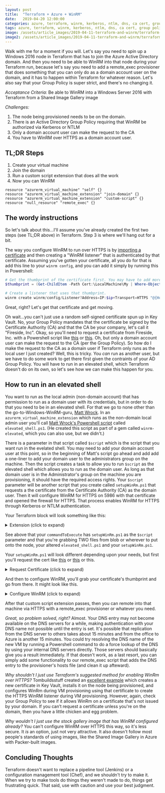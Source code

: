 ```yaml
---
layout: post
title:  "Terraform + Azure + WinRM"
date:   2019-04-20 12:00:00
categories: azure, terraform, winrm, kerberos, ntlm, dns, ca cert, group policy, active directory
tags: azure, terraform, winrm, kerberos, ntlm, dns, ca cert, group policy, active directory
image: /assets/article_images/2019-04-11-terraform-and-winrm/terraform-and-winrm.jpg
image2: /assets/article_images/2019-04-11-terraform-and-winrm/terraform-and-winrm-mobile.jpg
---
```

Walk with me for a moment if you will. Let's say you need to spin up a Windows 2016 node in Terraform that has to join the Azure Active Directory domain. And then you need to be able to WinRM into that node during your Terraform run, because let's say you need to add a remote_exec provisioner that does something that you can only do as a domain account user on the domain, and it has to happen within Terraform for whatever reason. Let's also say that your Group Policy is super strict, and there's no changing it.

*Acceptance Criteria:*
Be able to WinRM into a Windows Server 2016 with Terraform from a Shared Image Gallery image

*Challenges:*

1. The node being provisioned needs to be on the domain.
2. There is an Active Directory Group Policy requiring that WinRM be authorized via Kerberos or NTLM
3. Only a domain account user can make the request to the CA
4. You have to WinRM over HTTPS as a domain account user.

## TL;DR Steps

1. Create your virtual machine
2. Join the domain
3. Run a custom script extension that does all the work
4. Now you can WinRM

```hcl
resource "azurerm_virtual_machine" "self" {}
resource "azurerm_virtual_machine_extension" "join-domain" {}
resource "azurerm_virtual_machine_extension" "custom-script" {}
resource "null_resource" "remote_exec" {}
```

## The wordy instructions

So let's talk about this...I'll assume you've already created the first two steps (see TL;DR above) in Terraform. Step 3 is where we'll hang out for a bit.

The way you configure WinRM to run over HTTPS is by [importing a certificate](https://www.thewindowsclub.com/manage-trusted-root-certificates-windows) and then creating a "WinRM listener" that is authenticated by that certificate. Assuming you've gotten your certificate, all you do for that is add this line to your `winrm config`, and you can add it simply by running this in Powershell:

```powershell
# Get the thumbprint of the certificate first. You may have to add more criteria to narrow it down if there are others w/hostname in the name.
$thumbprint = (Get-ChildItem -Path Cert:\LocalMachine\My | Where-Object {$_.Subject -match "$hostname").Thumbprint

# Create a listener that uses that thumbprint.
winrm create winrm/config/Listener?Address=IP:$ip+Transport=HTTPS "@{Hostname=`"$hostname`"; CertificateThumbprint=`"$thumbprint`"}"
```

Great, right? Let's get that certificate and get moving.

Oh wait...you can't just use a random self-signed certificate spun up in Key Vault. No, your Group Policy mandates that the certificate be signed by the Certificate Authority (CA) and that the CA be your company, let's call it "Fireside, Inc". Okay, so you'll need to request a certificate from Fireside, Inc. with a Powershell script like [this](https://github.com/J0F3/PowerShell/blob/master/Request-Certificate.ps1) or [this](https://4sysops.com/archives/create-a-certificate-request-with-powershell). Oh, but only a domain account user can make the request to the CA (per the Group Policy). So how do I make the request to the CA as a domain user if Terraform only runs as the local user I just created? Well, this is tricky. You _can_ run as another user, but we have to do some work to get there first given the contraints of your AD Group Policy. You will have to run in an elevated shell, which Terraform doesn't do on its own, so let's see how we can make this happen for you.

## How to run in an elevated shell

You want to run as the local admin (non-domain account) that has permission to run as a domain user with its credentials, but in order to do that you need to be in an elevated shell.  For that we go to none other than the go-to-Windows-WinRM-guru, [Matt Wrock](http://www.hurryupandwait.io/). In an `azurerm_virtual_machine_extension` which runs as the non-domain local admin user you'll call [Matt Wrock's Powershell script](https://github.com/WinRb/winrm-elevated/blob/master/lib/winrm-elevated/scripts/elevated_shell.ps1) called `elevated_shell.ps1`. (He created this script as part of a gem called `winrm-elevated`, which you can also use, but we didn't.)

There is a parameter in that script called `$script` which is the script that you want run in the evelated shell. You may need to add your domain account user at this point, so in the beginning of Matt's script go ahead and add add a one-liner to add your domain user to the administrators group on the machine. Then the script creates a task to allow you to run `$script` as the elevated shell which allows you to run as the domain user. As long as that domain user is in the Administrator's group on the machine you are provisioning, it should have the required access rights. Your `$script` parameter will be another script that you create called `setupWinRm.ps1` that requests a the certificate from the Certificate Authority (CA) as the domain user. Then it will configure WinRM for HTTPS on 5986 with that certificate and opened the firewall for HTTPS. That process enables WinRM for HTTPS through Kerberos or NTLM authentication.

Your Terraform block will look something like this:

<details><summary>Extension (click to expand)</summary>
<p>

```go

resource "azurerm_virtual_machine_extension" "custom-script" {
 # < all the arguments here >

  settings = <<SETTINGS
    {
        "commandToExecute": "powershell .\\elevated_shell.ps1 -Script (Resolve-Path .\\setupWinRm.ps1) -Username ${var.active_directory_domain}\\${var.vm_domain_user} -Password ${var.vm_domain_password}",
        "fileUris" : ["https://yourbloborwhereveryoukeepyourscripts/elevated_shell.ps1", "https://yourbloborwhereveryoukeepyourscripts/setupWinRm.ps1"]
     }
  SETTINGS

  depends_on = ["azurerm_virtual_machine_extension.join-domain"]
}
```

</p>
</details>

See above that your `commandToExecute` has `setupWinRm.ps1` as the `$script` parameter and that you're grabbing TWO files from blob or wherever to put onto the node, your altered `elevated_shell.ps1` and your `setupWinRm.ps1`.

Your `setupWinRm.ps1` will look different depending upon your needs, but first you'll request the cert like [this](https://github.com/J0F3/PowerShell/blob/master/Request-Certificate.ps1) or [this](https://4sysops.com/archives/create-a-certificate-request-with-powershell) or this.

<details><summary>Request Certificate (click to expand)</summary>
<p>

```powershell
$hostname = "$ComputerName.$domain"
$fileBaseName = $hostname -replace "\.", "_"
$fileBaseName = $fileBaseName -replace "\*", ""

$infFile = $workdir + "\" + $fileBaseName + ".inf"
$requestFile = $workdir + "\" + $fileBaseName + ".req"
$CertFileOut = $workdir + "\" + $fileBaseName + ".cer"
$subject = "CN=$hostname"

Try {
    Write-Verbose "Creating the certificate request information file ..."
    $inf = @"
[Version]
Signature="`$Windows NT`$"

[NewRequest]
Subject = "$subject"
KeySpec = 1
KeyLength = $Keylength
Exportable = TRUE
FriendlyName = "$hostname"
MachineKeySet = TRUE
SMIME = False
PrivateKeyArchive = FALSE
UserProtected = FALSE
UseExistingKeySet = FALSE
ProviderName = "Microsoft RSA SChannel Cryptographic Provider"
ProviderType = 12
RequestType = PKCS10
KeyUsage = 0xa0
"@

    $inf | Set-Content -Path $infFile

    Write-Verbose "Creating the certificate request ..."
    & certreq.exe -new "$infFile" "$requestFile"

    Write-Verbose "Submitting the certificate request to the certificate authority ..."
    & certreq.exe -submit -config "$CertificateAuthority" -attrib "CertificateTemplate:WebServer" "$requestFile" "$CertFileOut"

    if (Test-Path "$CertFileOut") {
        Write-Verbose "Installing the generated certificate ..."
        & certreq.exe -accept "$CertFileOut"
    }
}
Finally {
    Get-ChildItem "$workdir\$fileBaseName.*" | remove-item
}
```

</p>
</details>

And then to configure WinRM, you'll grab your certificate's thumbprint and go from there. It might look like this.
<details><summary>Configure WinRM (click to expand)</summary>
<p>

```powershell
Write-Host "Obtaining the Thumbprint of the CA Certificate"
$thumbprint = (Get-ChildItem -Path Cert:\LocalMachine\My | Where-Object {$_.Subject -match "$hostname" -and $_.EnhancedKeyUsageList[0].FriendlyName -eq "Server Authentication"} ).Thumbprint | Select -first 1

Write-Host "Enable HTTPS in WinRM.."
$ipAddress = Get-WmiObject Win32_NetworkAdapterConfiguration | Where-Object {$_.Ipaddress.length -gt 1} 
$ip = $ipAddress.ipaddress[0]
winrm create winrm/config/Listener?Address=IP:$ip+Transport=HTTPS "@{Hostname=`"$hostname`"; CertificateThumbprint=`"$thumbprint`"}"
winrm set winrm/config '@{MaxTimeoutms="1800000"}'

Write-Host "Re-starting the WinRM Service"
net stop winrm
net start winrm

Write-Host "Open Firewall Ports"
netsh advfirewall firewall add rule name="Windows Remote Management (HTTPS-In)" dir=in action=allow protocol=TCP localport=5986
```

</p>
</details>

After that custom script extension passes, then you can remote into that machine via HTTPS with a remote_exec provisioner or whatever you need.

_Great, so problem solved, right?_
Almost. Your DNS entry may not become available on the DNS servers for a while, making authentication with your DNS name not possible until the entry is set. It's possible that replication from the DNS server to others takes about 15 minutes and from the office to Azure is another 15 minutes. You could try resolving the DNS name of the new VM by running a Powershell command to do a force lookup of the DNS by using your internal DNS servers directly. Those servers should basically give you a result immediately. If that doesn't work, as a last resort, you can simply add some functionality to our remote_exec script that adds the DNS entry to the provisioner's hosts file (and clean it up afteward).

_Why shouldn't I just use Terraform's suggested method for enabling WinRm over HTTPS?_
Tombuildsstuff created an [excellent example](https://github.com/terraform-providers/terraform-provider-azurerm/tree/master/examples/virtual-machines/provisioners/windows) which creates a new certificate in Key Vault, installs it on the node being provisioned, and configures WinRm during VM provisioning using that certificate to create the HTTPS WinRM listener during VM provisioning. However, again, check your Group Policy to see if it allows WinRm on a certificate that's not issued by your domain. If you can’t request a certificate unless you're on the domain, then you have a little chicken and egg problem.

_Why wouldn't I just use the stock gallery image that has WinRM configured already?_
You can't configure WinRM over HTTPS this way, so it's less secure. It _is_ an option, just not very attractive. It also doesn't follow most people's standards of using images, like the Shared Image Gallery in Azure with Packer-built images.

## Concluding Thoughts

Terraform doesn't want to replace a pipeline tool (Jenkins) or a configuration management tool (Chef), and we shouldn't try to make it. When we try to make tools do things they weren't made to do, things get frustrating quick. That said, use with caution and use your best judgment.